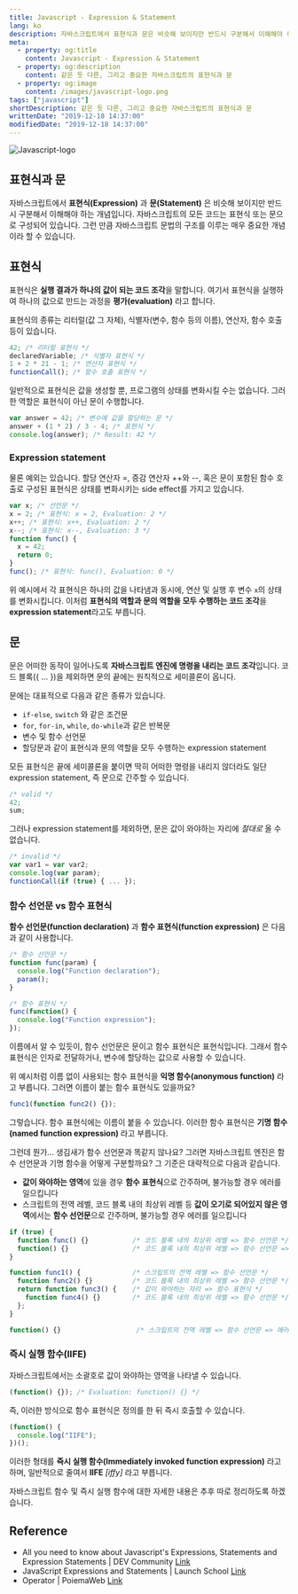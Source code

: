```yaml
---
title: Javascript - Expression & Statement
lang: ko
description: 자바스크립트에서 표현식과 문은 비슷해 보이지만 반드시 구분해서 이해해야 하는 개념입니다. 자바스크립트의 모든 코드는 표현식 또는 문으로 구성되어 있습니다. 그런 만큼 자바스크립트 문법의 구조를 이루는 매우 중요한 개념이라 할 수 있습니다.
meta:
  - property: og:title
    content: Javascript - Expression & Statement
  - property: og:description
    content: 같은 듯 다른, 그리고 중요한 자바스크립트의 표현식과 문
  - property: og:image
    content: /images/javascript-logo.png
tags: ["javascript"]
shortDescription: 같은 듯 다른, 그리고 중요한 자바스크립트의 표현식과 문
writtenDate: "2019-12-18 14:37:00"
modifiedDate: "2019-12-18 14:37:00"
---
```


![Javascript-logo](/images/javascript-logo.png)

## 표현식과 문

자바스크립트에서 **표현식(Expression)** 과 **문(Statement)** 은 비슷해 보이지만 반드시 구분해서 이해해야 하는 개념입니다. 자바스크립트의 모든 코드는 표현식 또는 문으로 구성되어 있습니다. 그런 만큼 자바스크립트 문법의 구조를 이루는 매우 중요한 개념이라 할 수 있습니다.

## 표현식

표현식은 **실행 결과가 하나의 값이 되는 코드 조각**을 말합니다. 여기서 표현식을 실행하여 하나의 값으로 만드는 과정을 **평가(evaluation)** 라고 합니다.

표현식의 종류는 리터럴(값 그 자체), 식별자(변수, 함수 등의 이름), 연산자, 함수 호출 등이 있습니다.

```javascript
42; /* 리터럴 표현식 */
declaredVariable; /* 식별자 표현식 */
1 + 2 * 21 - 1; /* 연산자 표현식 */
functionCall(); /* 함수 호출 표현식 */
```

일반적으로 표현식은 값을 생성할 뿐, 프로그램의 상태를 변화시킬 수는 없습니다. 그러한 역할은 표현식이 아닌 문이 수행합니다.

```javascript
var answer = 42; /* 변수에 값을 할당하는 문 */
answer + (1 * 2) / 3 - 4; /* 표현식 */
console.log(answer); /* Result: 42 */
```

### Expression statement

물론 예외는 있습니다. 할당 연산자 =, 증감 연산자 ++와 --, 혹은 문이 포함된 함수 호출로 구성된 표현식은 상태를 변화시키는 side effect를 가지고 있습니다.

```javascript
var x; /* 선언문 */
x = 2; /* 표현식: x = 2, Evaluation: 2 */
x++; /* 표현식: x++, Evaluation: 2 */
x--; /* 표현식: x--, Evaluation: 3 */
function func() {
  x = 42;
  return 0;
}
func(); /* 표현식: func(), Evaluation: 0 */
```

위 예시에서 각 표현식은 하나의 값을 나타냄과 동시에, 연산 및 실행 후 변수 `x`의 상태를 변화시킵니다. 이처럼 **표현식의 역할과 문의 역할을 모두 수행하는 코드 조각**을 **expression statement**라고도 부릅니다.

## 문

문은 어떠한 동작이 일어나도록 **자바스크립트 엔진에 명령을 내리는 코드 조각**입니다. 코드 블록({ ... })을 제외하면 문의 끝에는 원칙적으로 세미콜론이 옵니다.

문에는 대표적으로 다음과 같은 종류가 있습니다.

- `if-else`, `switch` 와 같은 조건문
- `for`, `for-in`, `while`, `do-while`과 같은 반복문
- 변수 및 함수 선언문
- 할당문과 같이 표현식과 문의 역할을 모두 수행하는 expression statement

모든 표현식은 끝에 세미콜론을 붙이면 딱히 어떠한 명령을 내리지 않더라도 일단 expression statement, 즉 문으로 간주할 수 있습니다.

```javascript
/* valid */
42;
sum;
```

그러나 expression statement를 제외하면, 문은 값이 와야하는 자리에 _절대로_ 올 수 없습니다.

```javascript
/* invalid */
var var1 = var var2;
console.log(var param);
functionCall(if (true) { ... });
```

### 함수 선언문 vs 함수 표현식

**함수 선언문(function declaration)** 과 **함수 표현식(function expression)** 은 다음과 같이 사용합니다.

```javascript
/* 함수 선언문 */
function func(param) {
  console.log("Function declaration");
  param();
}

/* 함수 표현식 */
func(function() {
  console.log("Function expression");
});
```

이름에서 알 수 있듯이, 함수 선언문은 문이고 함수 표현식은 표현식입니다. 그래서 함수 표현식은 인자로 전달하거나, 변수에 할당하는 값으로 사용할 수 있습니다.

위 예시처럼 이름 없이 사용되는 함수 표현식을 **익명 함수(anonymous function)** 라고 부릅니다. 그러면 이름이 붙는 함수 표현식도 있을까요?

```javascript
func1(function func2() {});
```

그렇습니다. 함수 표현식에는 이름이 붙을 수 있습니다. 이러한 함수 표현식은 **기명 함수(named function expression)** 라고 부릅니다.

그런데 뭔가... 생김새가 함수 선언문과 똑같지 않나요? 그러면 자바스크립트 엔진은 함수 선언문과 기명 함수을 어떻게 구분할까요? 그 기준은 대략적으로 다음과 같습니다.

- **값이 와야하는 영역**에 있을 경우 **함수 표현식**으로 간주하며, 불가능할 경우 에러를 일으킵니다
- 스크립트의 전역 레벨, 코드 블록 내의 최상위 레벨 등 **값이 오기로 되어있지 않은 영역**에서는 **함수 선언문**으로 간주하며, 불가능할 경우 에러를 일으킵니다

```javascript
if (true) {
  function func() {}           /* 코드 블록 내의 최상위 레벨 => 함수 선언문 */
  function() {}                /* 코드 블록 내의 최상위 레벨 => 함수 선언문 => 에러 */
}

function func1() {             /* 스크립트의 전역 레벨 => 함수 선언문 */
  function func2() {}          /* 코드 블록 내의 최상위 레벨 => 함수 선언문 */
  return function func3() {    /* 값이 와야하는 자리 => 함수 표현식 */
    function func4() {}        /* 코드 블록 내의 최상위 레벨 => 함수 선언문 */
  };
}

function() {}                   /* 스크립트의 전역 레벨 => 함수 선언문 => 에러 */
```

### 즉시 실행 함수(IIFE)

자바스크립트에서는 소괄호로 값이 와야하는 영역을 나타낼 수 있습니다.

```javascript
(function() {}); /* Evaluation: function() {} */
```

즉, 이러한 방식으로 함수 표현식은 정의를 한 뒤 즉시 호출할 수 있습니다.

```javascript
(function() {
  console.log("IIFE");
})();
```

이러한 형태를 **즉시 실행 함수(Immediately invoked function expression)** 라고 하며, 일반적으로 줄여서 **IIFE** _[iffy]_ 라고 부릅니다.

자바스크립트 함수 및 즉시 실행 함수에 대한 자세한 내용은 추후 따로 정리하도록 하겠습니다.

## Reference

- All you need to know about Javascript's Expressions, Statements and Expression Statements | DEV Community [Link](https://dev.to/promhize/javascript-in-depth-all-you-need-to-know-about-expressions-statements-and-expression-statements-5k2)
- JavaScript Expressions and Statements | Launch School [Link](https://medium.com/launch-school/javascript-expressions-and-statements-4d32ac9c0e74)
- Operator | PoiemaWeb [Link](https://poiemaweb.com/js-operator)
